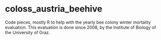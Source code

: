 # coloss_austria_beehive
Code pieces, mostly R to help with the yearly bee colony winter mortality evaluation. This evaluation is done since 2008, by the Institute of Biology of the University of Graz.
